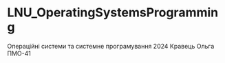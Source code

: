 # LNU_OperatingSystemsProgramming
Операційні системи та системне програмування 2024 Кравець Ольга ПМО-41
 

